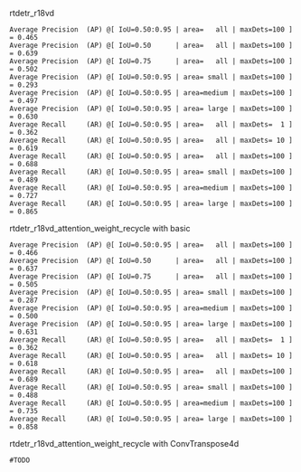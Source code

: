  
rtdetr_r18vd

    Average Precision  (AP) @[ IoU=0.50:0.95 | area=   all | maxDets=100 ] = 0.465
    Average Precision  (AP) @[ IoU=0.50      | area=   all | maxDets=100 ] = 0.639
    Average Precision  (AP) @[ IoU=0.75      | area=   all | maxDets=100 ] = 0.502
    Average Precision  (AP) @[ IoU=0.50:0.95 | area= small | maxDets=100 ] = 0.293
    Average Precision  (AP) @[ IoU=0.50:0.95 | area=medium | maxDets=100 ] = 0.497
    Average Precision  (AP) @[ IoU=0.50:0.95 | area= large | maxDets=100 ] = 0.630
    Average Recall     (AR) @[ IoU=0.50:0.95 | area=   all | maxDets=  1 ] = 0.362
    Average Recall     (AR) @[ IoU=0.50:0.95 | area=   all | maxDets= 10 ] = 0.619
    Average Recall     (AR) @[ IoU=0.50:0.95 | area=   all | maxDets=100 ] = 0.688
    Average Recall     (AR) @[ IoU=0.50:0.95 | area= small | maxDets=100 ] = 0.489
    Average Recall     (AR) @[ IoU=0.50:0.95 | area=medium | maxDets=100 ] = 0.727
    Average Recall     (AR) @[ IoU=0.50:0.95 | area= large | maxDets=100 ] = 0.865
 
 
rtdetr_r18vd_attention_weight_recycle with basic

    Average Precision  (AP) @[ IoU=0.50:0.95 | area=   all | maxDets=100 ] = 0.466
    Average Precision  (AP) @[ IoU=0.50      | area=   all | maxDets=100 ] = 0.637
    Average Precision  (AP) @[ IoU=0.75      | area=   all | maxDets=100 ] = 0.505
    Average Precision  (AP) @[ IoU=0.50:0.95 | area= small | maxDets=100 ] = 0.287
    Average Precision  (AP) @[ IoU=0.50:0.95 | area=medium | maxDets=100 ] = 0.500
    Average Precision  (AP) @[ IoU=0.50:0.95 | area= large | maxDets=100 ] = 0.631
    Average Recall     (AR) @[ IoU=0.50:0.95 | area=   all | maxDets=  1 ] = 0.362
    Average Recall     (AR) @[ IoU=0.50:0.95 | area=   all | maxDets= 10 ] = 0.618
    Average Recall     (AR) @[ IoU=0.50:0.95 | area=   all | maxDets=100 ] = 0.689
    Average Recall     (AR) @[ IoU=0.50:0.95 | area= small | maxDets=100 ] = 0.488
    Average Recall     (AR) @[ IoU=0.50:0.95 | area=medium | maxDets=100 ] = 0.735
    Average Recall     (AR) @[ IoU=0.50:0.95 | area= large | maxDets=100 ] = 0.858


rtdetr_r18vd_attention_weight_recycle with ConvTranspose4d

    #TODO
